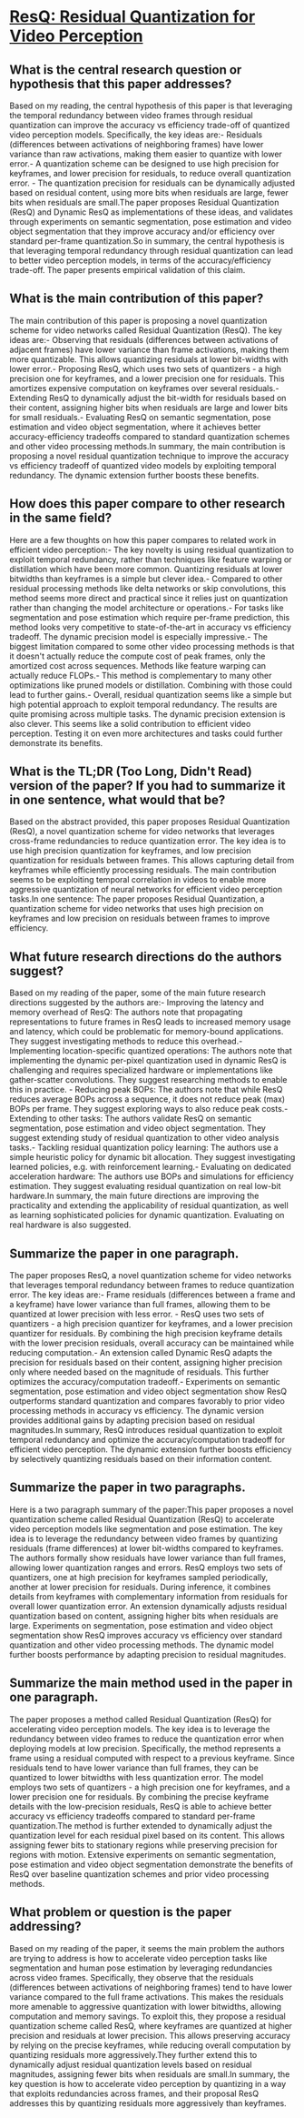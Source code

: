 # [ResQ: Residual Quantization for Video Perception](https://arxiv.org/abs/2308.09511)

## What is the central research question or hypothesis that this paper addresses?

Based on my reading, the central hypothesis of this paper is that leveraging the temporal redundancy between video frames through residual quantization can improve the accuracy vs efficiency trade-off of quantized video perception models. Specifically, the key ideas are:- Residuals (differences between activations of neighboring frames) have lower variance than raw activations, making them easier to quantize with lower error.- A quantization scheme can be designed to use high precision for keyframes, and lower precision for residuals, to reduce overall quantization error. - The quantization precision for residuals can be dynamically adjusted based on residual content, using more bits when residuals are large, fewer bits when residuals are small.The paper proposes Residual Quantization (ResQ) and Dynamic ResQ as implementations of these ideas, and validates through experiments on semantic segmentation, pose estimation and video object segmentation that they improve accuracy and/or efficiency over standard per-frame quantization.So in summary, the central hypothesis is that leveraging temporal redundancy through residual quantization can lead to better video perception models, in terms of the accuracy/efficiency trade-off. The paper presents empirical validation of this claim.


## What is the main contribution of this paper?

The main contribution of this paper is proposing a novel quantization scheme for video networks called Residual Quantization (ResQ). The key ideas are:- Observing that residuals (differences between activations of adjacent frames) have lower variance than frame activations, making them more quantizable. This allows quantizing residuals at lower bit-widths with lower error.- Proposing ResQ, which uses two sets of quantizers - a high precision one for keyframes, and a lower precision one for residuals. This amortizes expensive computation on keyframes over several residuals.- Extending ResQ to dynamically adjust the bit-width for residuals based on their content, assigning higher bits when residuals are large and lower bits for small residuals.- Evaluating ResQ on semantic segmentation, pose estimation and video object segmentation, where it achieves better accuracy-efficiency tradeoffs compared to standard quantization schemes and other video processing methods.In summary, the main contribution is proposing a novel residual quantization technique to improve the accuracy vs efficiency tradeoff of quantized video models by exploiting temporal redundancy. The dynamic extension further boosts these benefits.


## How does this paper compare to other research in the same field?

Here are a few thoughts on how this paper compares to related work in efficient video perception:- The key novelty is using residual quantization to exploit temporal redundancy, rather than techniques like feature warping or distillation which have been more common. Quantizing residuals at lower bitwidths than keyframes is a simple but clever idea.- Compared to other residual processing methods like delta networks or skip convolutions, this method seems more direct and practical since it relies just on quantization rather than changing the model architecture or operations.- For tasks like segmentation and pose estimation which require per-frame prediction, this method looks very competitive to state-of-the-art in accuracy vs efficiency tradeoff. The dynamic precision model is especially impressive.- The biggest limitation compared to some other video processing methods is that it doesn't actually reduce the compute cost of peak frames, only the amortized cost across sequences. Methods like feature warping can actually reduce FLOPs.- This method is complementary to many other optimizations like pruned models or distillation. Combining with those could lead to further gains.- Overall, residual quantization seems like a simple but high potential approach to exploit temporal redundancy. The results are quite promising across multiple tasks. The dynamic precision extension is also clever. This seems like a solid contribution to efficient video perception. Testing it on even more architectures and tasks could further demonstrate its benefits.


## What is the TL;DR (Too Long, Didn't Read) version of the paper? If you had to summarize it in one sentence, what would that be?

Based on the abstract provided, this paper proposes Residual Quantization (ResQ), a novel quantization scheme for video networks that leverages cross-frame redundancies to reduce quantization error. The key idea is to use high precision quantization for keyframes, and low precision quantization for residuals between frames. This allows capturing detail from keyframes while efficiently processing residuals. The main contribution seems to be exploiting temporal correlation in videos to enable more aggressive quantization of neural networks for efficient video perception tasks.In one sentence: The paper proposes Residual Quantization, a quantization scheme for video networks that uses high precision on keyframes and low precision on residuals between frames to improve efficiency.


## What future research directions do the authors suggest?

Based on my reading of the paper, some of the main future research directions suggested by the authors are:- Improving the latency and memory overhead of ResQ: The authors note that propagating representations to future frames in ResQ leads to increased memory usage and latency, which could be problematic for memory-bound applications. They suggest investigating methods to reduce this overhead.- Implementing location-specific quantized operations: The authors note that implementing the dynamic per-pixel quantization used in dynamic ResQ is challenging and requires specialized hardware or implementations like gather-scatter convolutions. They suggest researching methods to enable this in practice. - Reducing peak BOPs: The authors note that while ResQ reduces average BOPs across a sequence, it does not reduce peak (max) BOPs per frame. They suggest exploring ways to also reduce peak costs.- Extending to other tasks: The authors validate ResQ on semantic segmentation, pose estimation and video object segmentation. They suggest extending study of residual quantization to other video analysis tasks.- Tackling residual quantization policy learning: The authors use a simple heuristic policy for dynamic bit allocation. They suggest investigating learned policies, e.g. with reinforcement learning.- Evaluating on dedicated acceleration hardware: The authors use BOPs and simulations for efficiency estimation. They suggest evaluating residual quantization on real low-bit hardware.In summary, the main future directions are improving the practicality and extending the applicability of residual quantization, as well as learning sophisticated policies for dynamic quantization. Evaluating on real hardware is also suggested.


## Summarize the paper in one paragraph.

The paper proposes ResQ, a novel quantization scheme for video networks that leverages temporal redundancy between frames to reduce quantization error. The key ideas are:- Frame residuals (differences between a frame and a keyframe) have lower variance than full frames, allowing them to be quantized at lower precision with less error. - ResQ uses two sets of quantizers - a high precision quantizer for keyframes, and a lower precision quantizer for residuals. By combining the high precision keyframe details with the lower precision residuals, overall accuracy can be maintained while reducing computation.- An extension called Dynamic ResQ adapts the precision for residuals based on their content, assigning higher precision only where needed based on the magnitude of residuals. This further optimizes the accuracy/computation tradeoff.- Experiments on semantic segmentation, pose estimation and video object segmentation show ResQ outperforms standard quantization and compares favorably to prior video processing methods in accuracy vs efficiency. The dynamic version provides additional gains by adapting precision based on residual magnitudes.In summary, ResQ introduces residual quantization to exploit temporal redundancy and optimize the accuracy/computation tradeoff for efficient video perception. The dynamic extension further boosts efficiency by selectively quantizing residuals based on their information content.


## Summarize the paper in two paragraphs.

Here is a two paragraph summary of the paper:This paper proposes a novel quantization scheme called Residual Quantization (ResQ) to accelerate video perception models like segmentation and pose estimation. The key idea is to leverage the redundancy between video frames by quantizing residuals (frame differences) at lower bit-widths compared to keyframes. The authors formally show residuals have lower variance than full frames, allowing lower quantization ranges and errors. ResQ employs two sets of quantizers, one at high precision for keyframes sampled periodically, another at lower precision for residuals. During inference, it combines details from keyframes with complementary information from residuals for overall lower quantization error. An extension dynamically adjusts residual quantization based on content, assigning higher bits when residuals are large. Experiments on segmentation, pose estimation and video object segmentation show ResQ improves accuracy vs efficiency over standard quantization and other video processing methods. The dynamic model further boosts performance by adapting precision to residual magnitudes.


## Summarize the main method used in the paper in one paragraph.

The paper proposes a method called Residual Quantization (ResQ) for accelerating video perception models. The key idea is to leverage the redundancy between video frames to reduce the quantization error when deploying models at low precision. Specifically, the method represents a frame using a residual computed with respect to a previous keyframe. Since residuals tend to have lower variance than full frames, they can be quantized to lower bitwidths with less quantization error. The model employs two sets of quantizers - a high precision one for keyframes, and a lower precision one for residuals. By combining the precise keyframe details with the low-precision residuals, ResQ is able to achieve better accuracy vs efficiency tradeoffs compared to standard per-frame quantization.The method is further extended to dynamically adjust the quantization level for each residual pixel based on its content. This allows assigning fewer bits to stationary regions while preserving precision for regions with motion. Extensive experiments on semantic segmentation, pose estimation and video object segmentation demonstrate the benefits of ResQ over baseline quantization schemes and prior video processing methods.


## What problem or question is the paper addressing?

Based on my reading of the paper, it seems the main problem the authors are trying to address is how to accelerate video perception tasks like segmentation and human pose estimation by leveraging redundancies across video frames. Specifically, they observe that the residuals (differences between activations of neighboring frames) tend to have lower variance compared to the full frame activations. This makes the residuals more amenable to aggressive quantization with lower bitwidths, allowing computation and memory savings. To exploit this, they propose a residual quantization scheme called ResQ, where keyframes are quantized at higher precision and residuals at lower precision. This allows preserving accuracy by relying on the precise keyframes, while reducing overall computation by quantizing residuals more aggressively.They further extend this to dynamically adjust residual quantization levels based on residual magnitudes, assigning fewer bits when residuals are small.In summary, the key question is how to accelerate video perception by quantizing in a way that exploits redundancies across frames, and their proposal ResQ addresses this by quantizing residuals more aggressively than keyframes.
